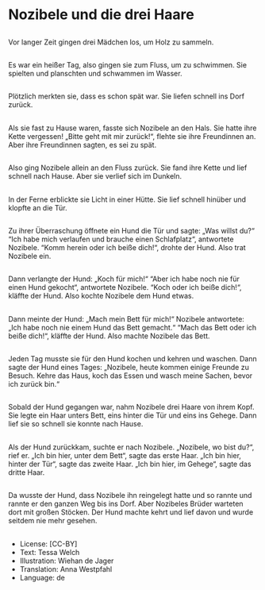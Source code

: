 # Nozibele und die drei Haare

##
Vor langer Zeit gingen drei Mädchen los, um Holz zu sammeln.

##
Es war ein heißer Tag, also gingen sie zum Fluss, um zu schwimmen. Sie spielten und planschten und schwammen im Wasser.

##
Plötzlich merkten sie, dass es schon spät war. Sie liefen schnell ins Dorf zurück.

##
Als sie fast zu Hause waren, fasste sich Nozibele an den Hals. Sie hatte ihre Kette vergessen! „Bitte geht mit mir zurück!“, flehte sie ihre Freundinnen an. Aber ihre Freundinnen sagten, es sei zu spät.

##
Also ging Nozibele allein an den Fluss zurück. Sie fand ihre Kette und lief schnell nach Hause. Aber sie verlief sich im Dunkeln.

##
In der Ferne erblickte sie Licht in einer Hütte. Sie lief schnell hinüber und klopfte an die Tür.

##
Zu ihrer Überraschung öffnete ein Hund die Tür und sagte: „Was willst du?“
“Ich habe mich verlaufen und brauche einen Schlafplatz“, antwortete Nozibele.
“Komm herein oder ich beiße dich!“, drohte der Hund. Also trat Nozibele ein.

##
Dann verlangte der Hund: „Koch für mich!“
“Aber ich habe noch nie für einen Hund gekocht“, antwortete Nozibele.
“Koch oder ich beiße dich!“, kläffte der Hund. Also kochte Nozibele dem Hund etwas.

##
Dann meinte der Hund: „Mach mein Bett für mich!“
Nozibele antwortete: „Ich habe noch nie einem Hund das Bett gemacht.“
“Mach das Bett oder ich beiße dich!“, kläffte der Hund. Also machte Nozibele das Bett.

##
Jeden Tag musste sie für den Hund kochen und kehren und waschen. Dann sagte der Hund eines Tages: „Nozibele, heute kommen einige Freunde zu Besuch. Kehre das Haus, koch das Essen und wasch meine Sachen, bevor ich zurück bin.“

##
Sobald der Hund gegangen war, nahm Nozibele drei Haare von ihrem Kopf. Sie legte ein Haar unters Bett, eins hinter die Tür und eins ins Gehege. Dann lief sie so schnell sie konnte nach Hause.

##
Als der Hund zurückkam, suchte er nach Nozibele. „Nozibele, wo bist du?“, rief er. „Ich bin hier, unter dem Bett“, sagte das erste Haar. „Ich bin hier, hinter der Tür“, sagte das zweite Haar. „Ich bin hier, im Gehege“, sagte das dritte Haar.

##
Da wusste der Hund, dass Nozibele ihn reingelegt hatte und so rannte und rannte er den ganzen Weg bis ins Dorf. Aber Nozibeles Brüder warteten dort mit großen Stöcken. Der Hund machte kehrt und lief davon und wurde seitdem nie mehr gesehen.

##
* License: [CC-BY]
* Text: Tessa Welch
* Illustration: Wiehan de Jager
* Translation: Anna Westpfahl
* Language: de
